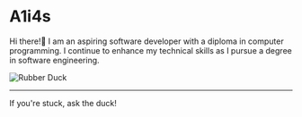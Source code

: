 # A1i4s
 Hi there!👋
 I am an aspiring software developer with a diploma in computer programming. I continue to enhance my technical skills as I pursue a degree in software engineering.


<picture>
 <source media="(prefers-color-scheme: dark)" srcset="https://cdn.pixabay.com/photo/2019/12/07/14/57/rubber-4679464_1280.png">
 <source media="(prefers-color-scheme: light)" srcset="https://cdn.pixabay.com/photo/2019/12/07/14/57/rubber-4679464_1280.png">
 <img alt="Rubber Duck" src="https://cdn.pixabay.com/photo/2019/12/07/14/57/rubber-4679464_1280.png">
</picture>

---
If you're stuck, ask the duck!

